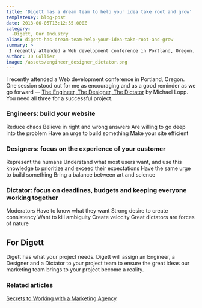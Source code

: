 ```yaml
---
title: 'Digett has a dream team to help your idea take root and grow'
templateKey: blog-post
date: 2013-06-05T13:12:55.000Z
category: 
  -Digett, Our Industry
alias: digett-has-dream-team-help-your-idea-take-root-and-grow
summary: > 
 I recently attended a Web development conference in Portland, Oregon. One session stood out for me as encouraging and as a good reminder as we go forward — The Engineer, The Designer, The Dictator by Michael Lopp. You need all three for a successful project.
author: JD Collier
image: /assets/engineer_designer_dictator.png
---
```


I recently attended a Web development conference in Portland, Oregon. One session stood out for me as encouraging and as a good reminder as we go forward — [The Engineer, The Designer, The Dictator](http://portland2013.drupal.org/keynote/michael-lopp.html) by Michael Lopp. You need all three for a successful project.

### Engineers: build your website

Reduce chaos Believe in right and wrong answers Are willing to go deep into the problem Have an urge to build something Make your site efficient

### Designers: focus on the experience of your customer

Represent the humans Understand what most users want, and use this knowledge to prioritize and exceed their expectations Have the same urge to build something Bring a balance between art and science

### Dictator: focus on deadlines, budgets and keeping everyone working together

Moderators Have to know what they want Strong desire to create consistency Want to kill ambiguity Create velocity Great dictators are forces of nature

For Digett
----------

Digett has what your project needs. Digett will assign an Engineer, a Designer and a Dictator to your project team to ensure the great ideas our marketing team brings to your project become a reality.

### Related articles

[Secrets to Working with a Marketing Agency](/insights/secrets-working-marketing-agency)